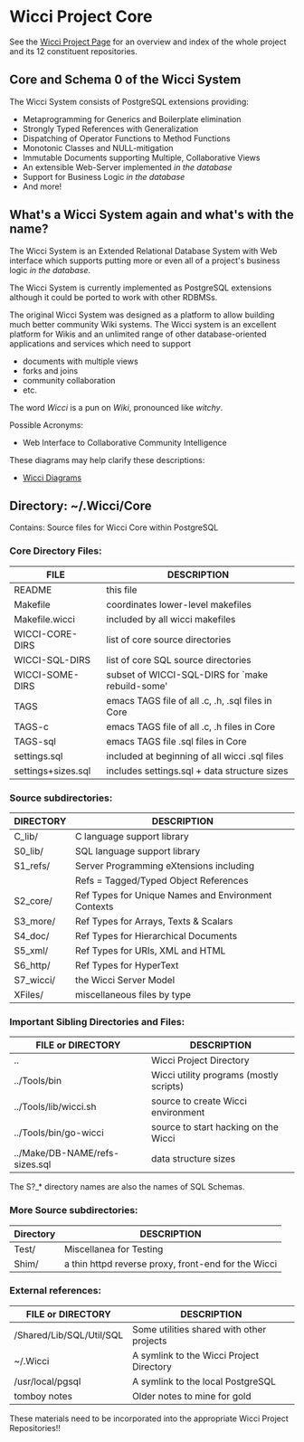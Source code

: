 # Wicci Project Core

See the [Wicci Project Page](https://gregdavidson.github.io/wicci-core-S0_lib/) for an overview and index of the whole project and its 12 constituent repositories.

## Core and Schema 0 of the Wicci System

The Wicci System consists of PostgreSQL extensions providing:

* Metaprogramming for Generics and Boilerplate elimination
* Strongly Typed References with Generalization
* Dispatching of Operator Functions to Method Functions
* Monotonic Classes and NULL-mitigation
* Immutable Documents supporting Multiple, Collaborative Views
* An extensible Web-Server implemented *in the database*
* Support for Business Logic *in the database*
* And more!

## What's a Wicci System again and what's with the name?

The Wicci System is an Extended Relational Database System with Web interface which
supports putting more or even all of a project's business logic *in the database*.

The Wicci System is currently implemented as PostgreSQL extensions although it could be ported to work with other RDBMSs.

The original Wicci System was designed as a platform to allow building much better community Wiki systems.
The Wicci system is an excellent platform for Wikis and an unlimited range of other database-oriented applications and services which need to support

* documents with multiple views
* forks and joins
* community collaboration
* etc.

The word *Wicci* is a pun on *Wiki*, pronounced like *witchy*.

Possible Acronyms:

* Web Interface to Collaborative Community Intelligence

These diagrams may help clarify these descriptions:

* [Wicci Diagrams](http://ngender.net/wicci/diagram)

## Directory: ~/.Wicci/Core
Contains: Source files for Wicci Core within PostgreSQL

### Core Directory Files:

|FILE			| DESCRIPTION
|-----------------------|----------
|README			| this file
|Makefile		| coordinates lower-level makefiles
|Makefile.wicci		| included by all wicci makefiles
|WICCI-CORE-DIRS	| list of core source directories
|WICCI-SQL-DIRS		| list of core SQL source directories
|WICCI-SOME-DIRS	| subset of WICCI-SQL-DIRS for `make rebuild-some'
|TAGS			| emacs TAGS file of all .c, .h, .sql files in Core
|TAGS-c			| emacs TAGS file of all .c, .h files in Core
|TAGS-sql		| emacs TAGS file .sql files in Core
|settings.sql		| included at beginning of all wicci .sql files
|settings+sizes.sql	| includes settings.sql + data structure sizes

### Source subdirectories:

|DIRECTORY	| DESCRIPTION
|---------------|----------
|C_lib/		| C language support library
|S0_lib/	| SQL language support library
|S1_refs/	| Server Programming eXtensions including
|               | Refs = Tagged/Typed Object References
|S2_core/	| Ref Types for Unique Names and Environment Contexts
|S3_more/	| Ref Types for Arrays, Texts & Scalars
|S4_doc/	| Ref Types for Hierarchical Documents
|S5_xml/	| Ref Types for URIs, XML and HTML
|S6_http/	| Ref Types for HyperText
|S7_wicci/	| the Wicci Server Model
|XFiles/	| miscellaneous files by type

### Important Sibling Directories and Files:

|FILE or DIRECTORY		| DESCRIPTION
|-------------------------------|----------
|..				| Wicci Project Directory
|../Tools/bin			| Wicci utility programs (mostly scripts)
|../Tools/lib/wicci.sh		| source to create Wicci environment
|../Tools/bin/go-wicci		| source to start hacking on the Wicci
|../Make/DB-NAME/refs-sizes.sql	| data structure sizes


The S?_* directory names are also the names of SQL Schemas.

### More Source subdirectories:

|Directory		| DESCRIPTION
|-----------------------|----------
|Test/	| Miscellanea for Testing
|Shim/	| a thin httpd reverse proxy, front-end for the Wicci

### External references:

|FILE or DIRECTORY			| DESCRIPTION
|-----------------------|----------
| /Shared/Lib/SQL/Util/SQL	| Some utilities shared with other projects
| ~/.Wicci			| A symlink to the Wicci Project Directory
| /usr/local/pgsql		| A symlink to the local PostgreSQL
| tomboy notes			| Older notes to mine for gold

These materials need to be incorporated into the appropriate Wicci Project Repositories!!
